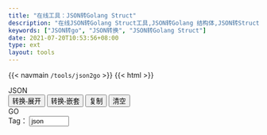 ```yaml
---
title: "在线工具：JSON转Golang Struct"
description: "在线JSON转Golang Struct工具,JSON转Golang 结构体,JSON转Struct,JSON转Go"
keywords: ["JSON转go", "JSON转换", "JSON转Golang Struct"]
date: 2021-07-20T10:53:56+08:00
type: ext
layout: tools
---
```

{{< navmain `/tools/json2go` >}}
{{< html >}}
  <div class="row"> 
    <div class="t-editarea col-lg-5 col-md-12" onpaste="setTimeout(pasteConvert,1)"> 
      <label class="col-form-label"> JSON </label>
      <div id="input" class="t-textarea fullHeight fixed-size"></div> 
    </div> 
    <div class="t-btn col-lg-1 col-md-12">
      <button class="btn"  id="btnExpan"> 转换-展开 </button>
      <button class="btn"  id="btnNest"> 转换-嵌套 </button>
      <button class="btn btn-default" data-clipboard-action="copy" id="btnCopy"> 复制 </button>
      <button class="btn btn-default" id="btnClear"> 清空 </button>
    </div> 
    <div class="t-editarea col-lg-6 col-md-12"> 
      <label class="col-form-label"> GO </label> 
      <div class="float-end align-items-end">
        <label class="col-form-label">Tag：</label>
        <input type="text" class="form-control float-end" value="json" id="tag" style="width:80px;">
      </div>
      <div class="t-textarea fullHeight fixed-size" id="output"></div> 
    </div> 
  </div>
  <script src="https://cdn.bootcss.com/clipboard.js/2.0.4/clipboard.min.js">
	</script>
  <script src="/js/jquery.js"></script>
  <script src="/layer/layer.js"></script>
  <script src="/js/tools.js?v=0.0.3"></script>
  <script src="/js/json2go.js?v=0.0.1"></script>
  <script>
    let input = new highlight(
      document.getElementById("input"), 
      "javascript", 
      '{"url":"https://www.printlove.cn"}'
    )

    let output = new highlight(
      document.getElementById("output"), 
      "go", 
      '等待转化结果...'
    )

    document.getElementById("btnClear").onclick = function() {
        cleanup(input, output)
    }

    function tagName() {
      return document.getElementById("tag").value
    }
  
    document.getElementById("btnExpan").onclick = function() {
      convert(true, tagName())
    }
    document.getElementById("btnNest").onclick = function() {
      convert(false, tagName())
    }
    function pasteConvert() {
      convert(true, tagName())
    }

    function convert(flat=true, tagName="json") {
      let res = json2go(input.getValue(), null, tagName, flat);
      if (res.error) {
          alert(res.error)
          return
      }
      output.setValue(res.go)
    }
    convert()
    listenMode(input, output)
    copy(output)
	</script>
  {{< /html >}}